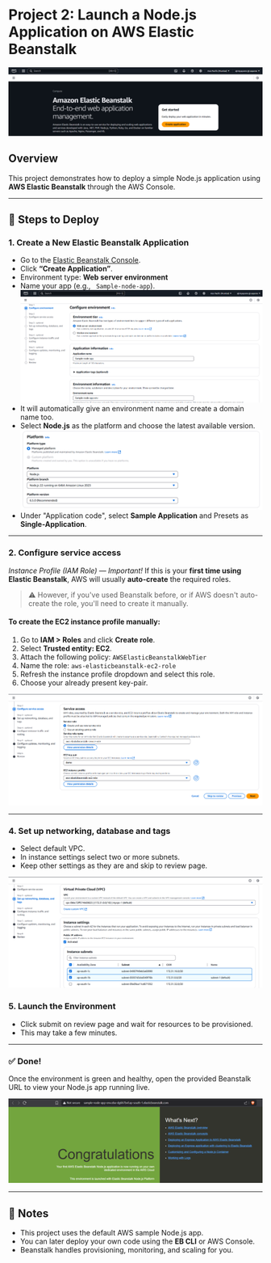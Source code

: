 # Project 2: Launch a Node.js Application on AWS Elastic Beanstalk

![](./images/Screenshot%202025-04-15%20144135.png)

## Overview

This project demonstrates how to deploy a simple Node.js application using **AWS Elastic Beanstalk** through the AWS Console.

---

## 🚀 Steps to Deploy

### 1. Create a New Elastic Beanstalk Application
- Go to the [Elastic Beanstalk Console](https://console.aws.amazon.com/elasticbeanstalk).
- Click **“Create Application”**.
- Environment type: **Web server environment**
- Name your app (e.g., ` Sample-node-app`).
![](./images/Screenshot%202025-04-15%20144225.png)
- It will automatically give an environment name and create a domain name too.
- Select **Node.js** as the platform and choose the latest available version.
![](./images/Screenshot%202025-04-15%20144241.png)
- Under "Application code", select **Sample Application** and Presets as **Single-Application**.

---

### 2. Configure service access 
*Instance Profile (IAM Role) — Important!*
If this is your **first time using Elastic Beanstalk**, AWS will usually **auto-create** the required roles.

> ⚠️ However, if you've used Beanstalk before, or if AWS doesn't auto-create the role, you'll need to create it manually.

#### To create the EC2 instance profile manually:
1. Go to **IAM > Roles** and click **Create role**.
2. Select **Trusted entity: EC2**.
3. Attach the following policy: `AWSElasticBeanstalkWebTier`
4. Name the role: `aws-elasticbeanstalk-ec2-role`
5. Refresh the instance profile dropdown and select this role.
6. Choose your already present key-pair.
 
![](./images/Screenshot%202025-04-15%20144929.png)

---
### 4. Set up networking, database and tags
- Select default VPC.
- In instance settings select two or more subnets.
- Keep other settings as they are and skip to review page.

![](./images/Screenshot%202025-04-15%20145202.png) 

### 5. Launch the Environment
- Click submit on review page and wait for resources to be provisioned.
- This may take a few minutes.

---

### ✅ Done!
Once the environment is green and healthy, open the provided Beanstalk URL to view your Node.js app running live.

![](./images/Screenshot%202025-04-15%20145629.png) 

---

## 📝 Notes
- This project uses the default AWS sample Node.js app.
- You can later deploy your own code using the **EB CLI** or AWS Console.
- Beanstalk handles provisioning, monitoring, and scaling for you.

